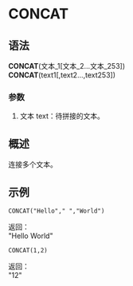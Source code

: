 # CONCAT

## 语法

**CONCAT**(文本\_1[文本_2...文本_253])  
**CONCAT**(text1[,text2...,text253])

### 参数

1. 文本 text：待拼接的文本。

## 概述

连接多个文本。

## 示例

```excel
CONCAT("Hello"," ","World")
```

返回：  
"Hello World"

```excel
CONCAT(1,2)
```

返回：  
"12"
